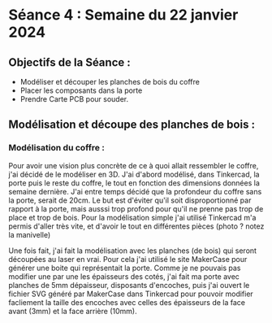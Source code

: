 # Séance 4 : Semaine du 22 janvier 2024

## Objectifs de la Séance :
- Modéliser et découper les planches de bois du coffre
- Placer les composants dans la porte
- Prendre Carte PCB pour souder.

## Modélisation et découpe des planches de bois  :
### Modélisation du coffre :
Pour avoir une vision plus concrète de ce à quoi allait ressembler le coffre, j'ai décidé de le modéliser en 3D. J'ai d'abord modélisé, dans Tinkercad, la porte puis le reste du coffre, le tout en fonction des dimensions données la semaine dernière. J'ai entre temps décidé que la profondeur du coffre sans la porte, serait de 20cm. Le but est d'éviter qu'il soit disproportionné par rapport à la porte, mais ausssi trop profond pour qu'il ne prenne pas trop de place et trop de bois. Pour la modélisation simple j'ai utilisé Tinkercad m'a permis d'aller très vite, et d'avoir le tout en différentes pièces (photo ? notez la manivelle)

Une fois fait, j'ai fait la modélisation avec les planches (de bois) qui seront découpées au laser en vrai. Pour cela j'ai utilisé le site MakerCase pour générer une boite qui représentait la porte. Comme je ne pouvais pas modifier une par une les épaisseurs des cotés, j'ai fait ma porte avec planches de 5mm dépaisseur, disposants d'encoches, puis j'ai ouvert le fichier SVG généré par MakerCase dans Tinkercad pour pouvoir modifier facliement la taille des encoches avec celles des épaisseurs de la face avant (3mm) et la face arrière (10mm).
